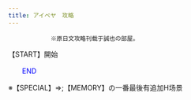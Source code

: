 ```yaml
---
title: アイベヤ　攻略
---
```


                ※原日文攻略刊载于誠也の部屋。



【START】開始



<font color="#0000ff">　　END</font>



※【SPECIAL】⇒;【MEMORY】の一番最後有追加H场景


              
